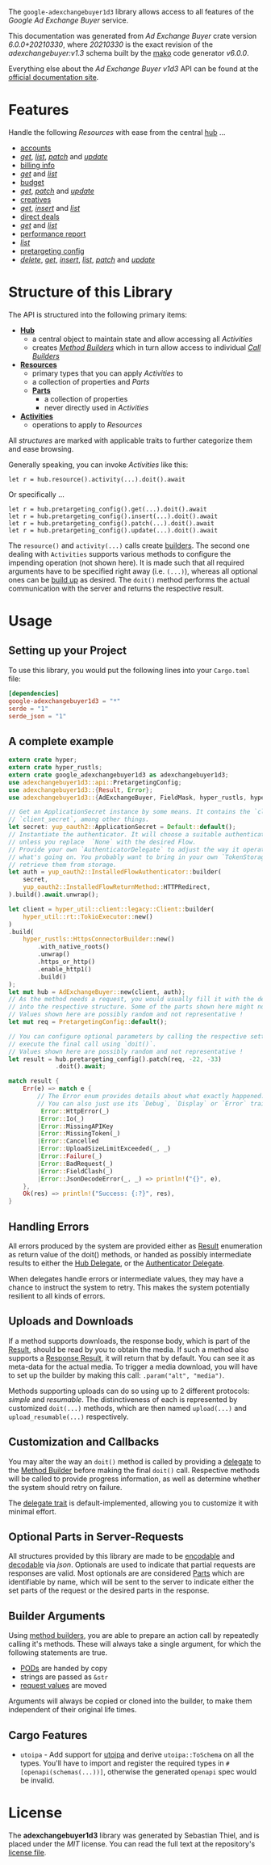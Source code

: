 <!---
DO NOT EDIT !
This file was generated automatically from 'src/generator/templates/api/README.md.mako'
DO NOT EDIT !
-->
The `google-adexchangebuyer1d3` library allows access to all features of the *Google Ad Exchange Buyer* service.

This documentation was generated from *Ad Exchange Buyer* crate version *6.0.0+20210330*, where *20210330* is the exact revision of the *adexchangebuyer:v1.3* schema built by the [mako](http://www.makotemplates.org/) code generator *v6.0.0*.

Everything else about the *Ad Exchange Buyer* *v1d3* API can be found at the
[official documentation site](https://developers.google.com/ad-exchange/buyer-rest).
# Features

Handle the following *Resources* with ease from the central [hub](https://docs.rs/google-adexchangebuyer1d3/6.0.0+20210330/google_adexchangebuyer1d3/AdExchangeBuyer) ...

* [accounts](https://docs.rs/google-adexchangebuyer1d3/6.0.0+20210330/google_adexchangebuyer1d3/api::Account)
 * [*get*](https://docs.rs/google-adexchangebuyer1d3/6.0.0+20210330/google_adexchangebuyer1d3/api::AccountGetCall), [*list*](https://docs.rs/google-adexchangebuyer1d3/6.0.0+20210330/google_adexchangebuyer1d3/api::AccountListCall), [*patch*](https://docs.rs/google-adexchangebuyer1d3/6.0.0+20210330/google_adexchangebuyer1d3/api::AccountPatchCall) and [*update*](https://docs.rs/google-adexchangebuyer1d3/6.0.0+20210330/google_adexchangebuyer1d3/api::AccountUpdateCall)
* [billing info](https://docs.rs/google-adexchangebuyer1d3/6.0.0+20210330/google_adexchangebuyer1d3/api::BillingInfo)
 * [*get*](https://docs.rs/google-adexchangebuyer1d3/6.0.0+20210330/google_adexchangebuyer1d3/api::BillingInfoGetCall) and [*list*](https://docs.rs/google-adexchangebuyer1d3/6.0.0+20210330/google_adexchangebuyer1d3/api::BillingInfoListCall)
* [budget](https://docs.rs/google-adexchangebuyer1d3/6.0.0+20210330/google_adexchangebuyer1d3/api::Budget)
 * [*get*](https://docs.rs/google-adexchangebuyer1d3/6.0.0+20210330/google_adexchangebuyer1d3/api::BudgetGetCall), [*patch*](https://docs.rs/google-adexchangebuyer1d3/6.0.0+20210330/google_adexchangebuyer1d3/api::BudgetPatchCall) and [*update*](https://docs.rs/google-adexchangebuyer1d3/6.0.0+20210330/google_adexchangebuyer1d3/api::BudgetUpdateCall)
* [creatives](https://docs.rs/google-adexchangebuyer1d3/6.0.0+20210330/google_adexchangebuyer1d3/api::Creative)
 * [*get*](https://docs.rs/google-adexchangebuyer1d3/6.0.0+20210330/google_adexchangebuyer1d3/api::CreativeGetCall), [*insert*](https://docs.rs/google-adexchangebuyer1d3/6.0.0+20210330/google_adexchangebuyer1d3/api::CreativeInsertCall) and [*list*](https://docs.rs/google-adexchangebuyer1d3/6.0.0+20210330/google_adexchangebuyer1d3/api::CreativeListCall)
* [direct deals](https://docs.rs/google-adexchangebuyer1d3/6.0.0+20210330/google_adexchangebuyer1d3/api::DirectDeal)
 * [*get*](https://docs.rs/google-adexchangebuyer1d3/6.0.0+20210330/google_adexchangebuyer1d3/api::DirectDealGetCall) and [*list*](https://docs.rs/google-adexchangebuyer1d3/6.0.0+20210330/google_adexchangebuyer1d3/api::DirectDealListCall)
* [performance report](https://docs.rs/google-adexchangebuyer1d3/6.0.0+20210330/google_adexchangebuyer1d3/api::PerformanceReport)
 * [*list*](https://docs.rs/google-adexchangebuyer1d3/6.0.0+20210330/google_adexchangebuyer1d3/api::PerformanceReportListCall)
* [pretargeting config](https://docs.rs/google-adexchangebuyer1d3/6.0.0+20210330/google_adexchangebuyer1d3/api::PretargetingConfig)
 * [*delete*](https://docs.rs/google-adexchangebuyer1d3/6.0.0+20210330/google_adexchangebuyer1d3/api::PretargetingConfigDeleteCall), [*get*](https://docs.rs/google-adexchangebuyer1d3/6.0.0+20210330/google_adexchangebuyer1d3/api::PretargetingConfigGetCall), [*insert*](https://docs.rs/google-adexchangebuyer1d3/6.0.0+20210330/google_adexchangebuyer1d3/api::PretargetingConfigInsertCall), [*list*](https://docs.rs/google-adexchangebuyer1d3/6.0.0+20210330/google_adexchangebuyer1d3/api::PretargetingConfigListCall), [*patch*](https://docs.rs/google-adexchangebuyer1d3/6.0.0+20210330/google_adexchangebuyer1d3/api::PretargetingConfigPatchCall) and [*update*](https://docs.rs/google-adexchangebuyer1d3/6.0.0+20210330/google_adexchangebuyer1d3/api::PretargetingConfigUpdateCall)




# Structure of this Library

The API is structured into the following primary items:

* **[Hub](https://docs.rs/google-adexchangebuyer1d3/6.0.0+20210330/google_adexchangebuyer1d3/AdExchangeBuyer)**
    * a central object to maintain state and allow accessing all *Activities*
    * creates [*Method Builders*](https://docs.rs/google-adexchangebuyer1d3/6.0.0+20210330/google_adexchangebuyer1d3/common::MethodsBuilder) which in turn
      allow access to individual [*Call Builders*](https://docs.rs/google-adexchangebuyer1d3/6.0.0+20210330/google_adexchangebuyer1d3/common::CallBuilder)
* **[Resources](https://docs.rs/google-adexchangebuyer1d3/6.0.0+20210330/google_adexchangebuyer1d3/common::Resource)**
    * primary types that you can apply *Activities* to
    * a collection of properties and *Parts*
    * **[Parts](https://docs.rs/google-adexchangebuyer1d3/6.0.0+20210330/google_adexchangebuyer1d3/common::Part)**
        * a collection of properties
        * never directly used in *Activities*
* **[Activities](https://docs.rs/google-adexchangebuyer1d3/6.0.0+20210330/google_adexchangebuyer1d3/common::CallBuilder)**
    * operations to apply to *Resources*

All *structures* are marked with applicable traits to further categorize them and ease browsing.

Generally speaking, you can invoke *Activities* like this:

```Rust,ignore
let r = hub.resource().activity(...).doit().await
```

Or specifically ...

```ignore
let r = hub.pretargeting_config().get(...).doit().await
let r = hub.pretargeting_config().insert(...).doit().await
let r = hub.pretargeting_config().patch(...).doit().await
let r = hub.pretargeting_config().update(...).doit().await
```

The `resource()` and `activity(...)` calls create [builders][builder-pattern]. The second one dealing with `Activities`
supports various methods to configure the impending operation (not shown here). It is made such that all required arguments have to be
specified right away (i.e. `(...)`), whereas all optional ones can be [build up][builder-pattern] as desired.
The `doit()` method performs the actual communication with the server and returns the respective result.

# Usage

## Setting up your Project

To use this library, you would put the following lines into your `Cargo.toml` file:

```toml
[dependencies]
google-adexchangebuyer1d3 = "*"
serde = "1"
serde_json = "1"
```

## A complete example

```Rust
extern crate hyper;
extern crate hyper_rustls;
extern crate google_adexchangebuyer1d3 as adexchangebuyer1d3;
use adexchangebuyer1d3::api::PretargetingConfig;
use adexchangebuyer1d3::{Result, Error};
use adexchangebuyer1d3::{AdExchangeBuyer, FieldMask, hyper_rustls, hyper_util, yup_oauth2};

// Get an ApplicationSecret instance by some means. It contains the `client_id` and
// `client_secret`, among other things.
let secret: yup_oauth2::ApplicationSecret = Default::default();
// Instantiate the authenticator. It will choose a suitable authentication flow for you,
// unless you replace  `None` with the desired Flow.
// Provide your own `AuthenticatorDelegate` to adjust the way it operates and get feedback about
// what's going on. You probably want to bring in your own `TokenStorage` to persist tokens and
// retrieve them from storage.
let auth = yup_oauth2::InstalledFlowAuthenticator::builder(
    secret,
    yup_oauth2::InstalledFlowReturnMethod::HTTPRedirect,
).build().await.unwrap();

let client = hyper_util::client::legacy::Client::builder(
    hyper_util::rt::TokioExecutor::new()
)
.build(
    hyper_rustls::HttpsConnectorBuilder::new()
        .with_native_roots()
        .unwrap()
        .https_or_http()
        .enable_http1()
        .build()
);
let mut hub = AdExchangeBuyer::new(client, auth);
// As the method needs a request, you would usually fill it with the desired information
// into the respective structure. Some of the parts shown here might not be applicable !
// Values shown here are possibly random and not representative !
let mut req = PretargetingConfig::default();

// You can configure optional parameters by calling the respective setters at will, and
// execute the final call using `doit()`.
// Values shown here are possibly random and not representative !
let result = hub.pretargeting_config().patch(req, -22, -33)
             .doit().await;

match result {
    Err(e) => match e {
        // The Error enum provides details about what exactly happened.
        // You can also just use its `Debug`, `Display` or `Error` traits
         Error::HttpError(_)
        |Error::Io(_)
        |Error::MissingAPIKey
        |Error::MissingToken(_)
        |Error::Cancelled
        |Error::UploadSizeLimitExceeded(_, _)
        |Error::Failure(_)
        |Error::BadRequest(_)
        |Error::FieldClash(_)
        |Error::JsonDecodeError(_, _) => println!("{}", e),
    },
    Ok(res) => println!("Success: {:?}", res),
}

```
## Handling Errors

All errors produced by the system are provided either as [Result](https://docs.rs/google-adexchangebuyer1d3/6.0.0+20210330/google_adexchangebuyer1d3/common::Result) enumeration as return value of
the doit() methods, or handed as possibly intermediate results to either the
[Hub Delegate](https://docs.rs/google-adexchangebuyer1d3/6.0.0+20210330/google_adexchangebuyer1d3/common::Delegate), or the [Authenticator Delegate](https://docs.rs/yup-oauth2/*/yup_oauth2/trait.AuthenticatorDelegate.html).

When delegates handle errors or intermediate values, they may have a chance to instruct the system to retry. This
makes the system potentially resilient to all kinds of errors.

## Uploads and Downloads
If a method supports downloads, the response body, which is part of the [Result](https://docs.rs/google-adexchangebuyer1d3/6.0.0+20210330/google_adexchangebuyer1d3/common::Result), should be
read by you to obtain the media.
If such a method also supports a [Response Result](https://docs.rs/google-adexchangebuyer1d3/6.0.0+20210330/google_adexchangebuyer1d3/common::ResponseResult), it will return that by default.
You can see it as meta-data for the actual media. To trigger a media download, you will have to set up the builder by making
this call: `.param("alt", "media")`.

Methods supporting uploads can do so using up to 2 different protocols:
*simple* and *resumable*. The distinctiveness of each is represented by customized
`doit(...)` methods, which are then named `upload(...)` and `upload_resumable(...)` respectively.

## Customization and Callbacks

You may alter the way an `doit()` method is called by providing a [delegate](https://docs.rs/google-adexchangebuyer1d3/6.0.0+20210330/google_adexchangebuyer1d3/common::Delegate) to the
[Method Builder](https://docs.rs/google-adexchangebuyer1d3/6.0.0+20210330/google_adexchangebuyer1d3/common::CallBuilder) before making the final `doit()` call.
Respective methods will be called to provide progress information, as well as determine whether the system should
retry on failure.

The [delegate trait](https://docs.rs/google-adexchangebuyer1d3/6.0.0+20210330/google_adexchangebuyer1d3/common::Delegate) is default-implemented, allowing you to customize it with minimal effort.

## Optional Parts in Server-Requests

All structures provided by this library are made to be [encodable](https://docs.rs/google-adexchangebuyer1d3/6.0.0+20210330/google_adexchangebuyer1d3/common::RequestValue) and
[decodable](https://docs.rs/google-adexchangebuyer1d3/6.0.0+20210330/google_adexchangebuyer1d3/common::ResponseResult) via *json*. Optionals are used to indicate that partial requests are responses
are valid.
Most optionals are are considered [Parts](https://docs.rs/google-adexchangebuyer1d3/6.0.0+20210330/google_adexchangebuyer1d3/common::Part) which are identifiable by name, which will be sent to
the server to indicate either the set parts of the request or the desired parts in the response.

## Builder Arguments

Using [method builders](https://docs.rs/google-adexchangebuyer1d3/6.0.0+20210330/google_adexchangebuyer1d3/common::CallBuilder), you are able to prepare an action call by repeatedly calling it's methods.
These will always take a single argument, for which the following statements are true.

* [PODs][wiki-pod] are handed by copy
* strings are passed as `&str`
* [request values](https://docs.rs/google-adexchangebuyer1d3/6.0.0+20210330/google_adexchangebuyer1d3/common::RequestValue) are moved

Arguments will always be copied or cloned into the builder, to make them independent of their original life times.

[wiki-pod]: http://en.wikipedia.org/wiki/Plain_old_data_structure
[builder-pattern]: http://en.wikipedia.org/wiki/Builder_pattern
[google-go-api]: https://github.com/google/google-api-go-client

## Cargo Features

* `utoipa` - Add support for [utoipa](https://crates.io/crates/utoipa) and derive `utoipa::ToSchema` on all
the types. You'll have to import and register the required types in `#[openapi(schemas(...))]`, otherwise the
generated `openapi` spec would be invalid.


# License
The **adexchangebuyer1d3** library was generated by Sebastian Thiel, and is placed
under the *MIT* license.
You can read the full text at the repository's [license file][repo-license].

[repo-license]: https://github.com/Byron/google-apis-rsblob/main/LICENSE.md

